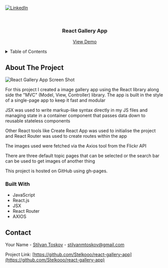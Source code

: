<a name="readme-top"></a>

[![LinkedIn][linkedin-shield]][linkedin-url]

<br />

<h3 align="center">React Gallery App</h3>

  <p align="center">
    <a href="https://stelkooo.github.io/react-gallery-app/">View Demo</a>
</div>

<!-- TABLE OF CONTENTS -->
<details>
  <summary>Table of Contents</summary>
  <ol>
    <li>
      <a href="#about-the-project">About The Project</a>
      <ul>
        <li><a href="#built-with">Built With</a></li>
      </ul>
    </li>
    <li><a href="#contact">Contact</a></li>
</details>

<!-- ABOUT THE PROJECT -->

## About The Project

![React Gallery App Screen Shot](https://github.com/Stelkooo/react-gallery-app/blob/main/public/reactGalleryAppScreenshot.png)

For this project I created a image gallery app using the React library along side the "MVC" (Model, View, Controller) library. The app is built in the style of a single-page app to keep it fast and modular

JSX was used to write markup-like syntax directly in my JS files and managing state in a container component that passes data down to reusable stateless components

Other React tools like Create React App was used to initialise the project and React Router was used to create routes within the app

The images used were fetched via the Axios tool from the Flickr API

There are three default topic pages that can be selected or the search bar can be used to get images of another thing

This project is hosted on GitHub using gh-pages.

### Built With

- JavaScript
- React.js
- JSX
- React Router
- AXIOS

## Contact

Your Name - [Stilyan Toskov](https://linkedin.com/in/stilyan-toskov) - stilyanmtoskov@gmail.com

Project Link: [https://github.com/Stelkooo/react-gallery-app](https://github.com/Stelkooo/react-gallery-app)

[linkedin-shield]: https://img.shields.io/badge/-LinkedIn-black.svg?style=for-the-badge&logo=linkedin&colorB=555
[linkedin-url]: https://linkedin.com/in/stilyan-toskov
